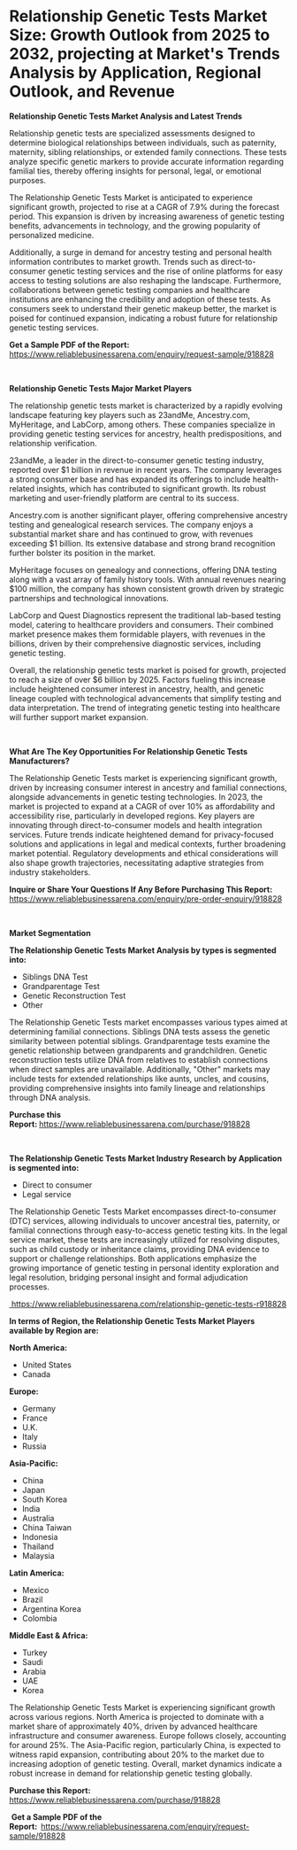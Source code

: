 <p><h1>Relationship Genetic Tests Market Size: Growth Outlook from 2025 to 2032, projecting at Market's Trends Analysis by Application, Regional Outlook, and Revenue</h1></p><p><strong>Relationship Genetic Tests Market Analysis and Latest Trends</strong></p>
<p><p>Relationship genetic tests are specialized assessments designed to determine biological relationships between individuals, such as paternity, maternity, sibling relationships, or extended family connections. These tests analyze specific genetic markers to provide accurate information regarding familial ties, thereby offering insights for personal, legal, or emotional purposes.</p><p>The Relationship Genetic Tests Market is anticipated to experience significant growth, projected to rise at a CAGR of 7.9% during the forecast period. This expansion is driven by increasing awareness of genetic testing benefits, advancements in technology, and the growing popularity of personalized medicine. </p><p>Additionally, a surge in demand for ancestry testing and personal health information contributes to market growth. Trends such as direct-to-consumer genetic testing services and the rise of online platforms for easy access to testing solutions are also reshaping the landscape. Furthermore, collaborations between genetic testing companies and healthcare institutions are enhancing the credibility and adoption of these tests. As consumers seek to understand their genetic makeup better, the market is poised for continued expansion, indicating a robust future for relationship genetic testing services.</p></p>
<p><strong>Get a Sample PDF of the Report:&nbsp;</strong> <a href="https://www.reliablebusinessarena.com/enquiry/request-sample/918828?utm_campaign=2383&utm_medium=2&utm_source=Github&utm_content=ia&utm_term=18042025&utm_id=relationship-genetic-tests">https://www.reliablebusinessarena.com/enquiry/request-sample/918828</a></p>
<p>&nbsp;</p>
<p><strong>Relationship Genetic Tests Major Market Players</strong></p>
<p><p>The relationship genetic tests market is characterized by a rapidly evolving landscape featuring key players such as 23andMe, Ancestry.com, MyHeritage, and LabCorp, among others. These companies specialize in providing genetic testing services for ancestry, health predispositions, and relationship verification. </p><p>23andMe, a leader in the direct-to-consumer genetic testing industry, reported over $1 billion in revenue in recent years. The company leverages a strong consumer base and has expanded its offerings to include health-related insights, which has contributed to significant growth. Its robust marketing and user-friendly platform are central to its success.</p><p>Ancestry.com is another significant player, offering comprehensive ancestry testing and genealogical research services. The company enjoys a substantial market share and has continued to grow, with revenues exceeding $1 billion. Its extensive database and strong brand recognition further bolster its position in the market.</p><p>MyHeritage focuses on genealogy and connections, offering DNA testing along with a vast array of family history tools. With annual revenues nearing $100 million, the company has shown consistent growth driven by strategic partnerships and technological innovations.</p><p>LabCorp and Quest Diagnostics represent the traditional lab-based testing model, catering to healthcare providers and consumers. Their combined market presence makes them formidable players, with revenues in the billions, driven by their comprehensive diagnostic services, including genetic testing.</p><p>Overall, the relationship genetic tests market is poised for growth, projected to reach a size of over $6 billion by 2025. Factors fueling this increase include heightened consumer interest in ancestry, health, and genetic lineage coupled with technological advancements that simplify testing and data interpretation. The trend of integrating genetic testing into healthcare will further support market expansion.</p></p>
<p>&nbsp;</p>
<p><strong>What Are The Key Opportunities For Relationship Genetic Tests Manufacturers?</strong></p>
<p><p>The Relationship Genetic Tests market is experiencing significant growth, driven by increasing consumer interest in ancestry and familial connections, alongside advancements in genetic testing technologies. In 2023, the market is projected to expand at a CAGR of over 10% as affordability and accessibility rise, particularly in developed regions. Key players are innovating through direct-to-consumer models and health integration services. Future trends indicate heightened demand for privacy-focused solutions and applications in legal and medical contexts, further broadening market potential. Regulatory developments and ethical considerations will also shape growth trajectories, necessitating adaptive strategies from industry stakeholders.</p></p>
<p><strong>Inquire or Share Your Questions If Any Before Purchasing This Report:</strong> <a href="https://www.reliablebusinessarena.com/enquiry/pre-order-enquiry/918828?utm_campaign=2383&utm_medium=2&utm_source=Github&utm_content=ia&utm_term=18042025&utm_id=relationship-genetic-tests">https://www.reliablebusinessarena.com/enquiry/pre-order-enquiry/918828</a></p>
<p>&nbsp;</p>
<p><strong>Market Segmentation</strong></p>
<p><strong>The Relationship Genetic Tests Market Analysis by types is segmented into:</strong></p>
<p><ul><li>Siblings DNA Test</li><li>Grandparentage Test</li><li>Genetic Reconstruction Test</li><li>Other</li></ul></p>
<p><p>The Relationship Genetic Tests market encompasses various types aimed at determining familial connections. Siblings DNA tests assess the genetic similarity between potential siblings. Grandparentage tests examine the genetic relationship between grandparents and grandchildren. Genetic reconstruction tests utilize DNA from relatives to establish connections when direct samples are unavailable. Additionally, "Other" markets may include tests for extended relationships like aunts, uncles, and cousins, providing comprehensive insights into family lineage and relationships through DNA analysis.</p></p>
<p><strong>Purchase this Report:&nbsp;</strong><a href="https://www.reliablebusinessarena.com/purchase/918828?utm_campaign=2383&utm_medium=2&utm_source=Github&utm_content=ia&utm_term=18042025&utm_id=relationship-genetic-tests">https://www.reliablebusinessarena.com/purchase/918828</a></p>
<p>&nbsp;</p>
<p><strong>The Relationship Genetic Tests Market Industry Research by Application is segmented into:</strong></p>
<p><ul><li>Direct to consumer</li><li>Legal service</li></ul></p>
<p><p>The Relationship Genetic Tests Market encompasses direct-to-consumer (DTC) services, allowing individuals to uncover ancestral ties, paternity, or familial connections through easy-to-access genetic testing kits. In the legal service market, these tests are increasingly utilized for resolving disputes, such as child custody or inheritance claims, providing DNA evidence to support or challenge relationships. Both applications emphasize the growing importance of genetic testing in personal identity exploration and legal resolution, bridging personal insight and formal adjudication processes.</p></p>
<p><a href="https://www.reliablebusinessarena.com/relationship-genetic-tests-r918828?utm_campaign=2383&utm_medium=2&utm_source=Github&utm_content=ia&utm_term=18042025&utm_id=relationship-genetic-tests">&nbsp;https://www.reliablebusinessarena.com/relationship-genetic-tests-r918828</a></p>
<p><strong>In terms of Region, the Relationship Genetic Tests Market Players available by Region are:</strong></p>
<p>
    <p> <strong> North America: </strong>
        <ul>
            <li>United States</li>
            <li>Canada</li>
        </ul>
        </p> 
    <p> <strong> Europe: </strong>
        <ul>
            <li>Germany</li>
            <li>France</li>
            <li>U.K.</li>
            <li>Italy</li>
            <li>Russia</li>
        </ul>
        </p> 
    <p> <strong> Asia-Pacific: </strong>
        <ul>
            <li>China</li>
            <li>Japan</li>
            <li>South Korea</li>
            <li>India</li>
            <li>Australia</li>
            <li>China Taiwan</li>
            <li>Indonesia</li>
            <li>Thailand</li>
            <li>Malaysia</li>
        </ul>
        </p> 
    <p> <strong> Latin America: </strong>
        <ul>
            <li>Mexico</li>
            <li>Brazil</li>
            <li>Argentina Korea</li>
            <li>Colombia</li>
        </ul>
        </p> 
    <p> <strong> Middle East & Africa: </strong>
        <ul>
            <li>Turkey</li>
            <li>Saudi</li>
            <li>Arabia</li>
            <li>UAE</li>
            <li>Korea</li>
        </ul>
    </p>
    </p>
<p><p>The Relationship Genetic Tests Market is experiencing significant growth across various regions. North America is projected to dominate with a market share of approximately 40%, driven by advanced healthcare infrastructure and consumer awareness. Europe follows closely, accounting for around 25%. The Asia-Pacific region, particularly China, is expected to witness rapid expansion, contributing about 20% to the market due to increasing adoption of genetic testing. Overall, market dynamics indicate a robust increase in demand for relationship genetic testing globally.</p></p>
<p><strong>Purchase this Report: </strong><a href="https://www.reliablebusinessarena.com/purchase/918828?utm_campaign=2383&utm_medium=2&utm_source=Github&utm_content=ia&utm_term=18042025&utm_id=relationship-genetic-tests">https://www.reliablebusinessarena.com/purchase/918828</a></p>
<p>&nbsp;<strong>Get a Sample PDF of the Report:&nbsp;&nbsp;</strong><a href="https://www.reliablebusinessarena.com/enquiry/request-sample/918828?utm_campaign=2383&utm_medium=2&utm_source=Github&utm_content=ia&utm_term=18042025&utm_id=relationship-genetic-tests">https://www.reliablebusinessarena.com/enquiry/request-sample/918828</a></p>
<p><strong></strong></p>
<p><p></p><p></p><p></p></p>